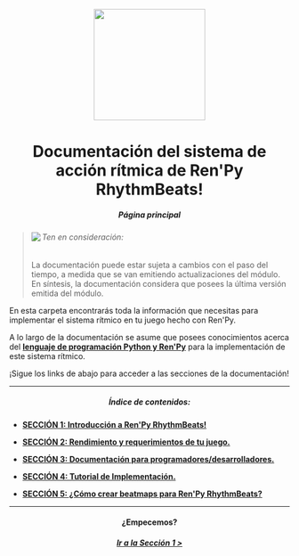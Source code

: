 <p align="center">
  <img width="200" height="200" src="https://user-images.githubusercontent.com/77955772/208582867-fe267999-3f6c-448f-ae78-26b14ced10ac.png">
</p>
<h1 align = "center"> Documentación del sistema de acción rítmica de Ren'Py RhythmBeats! </h1>
<h5 align = "center"> Página principal </h5>

> <p align="left">
>    <img align="left" src="https://user-images.githubusercontent.com/77955772/143798585-2a612721-a193-4ec0-af5f-811c6bef6c4c.png"/>
>    <h6>Ten en consideración:</h6>
> </p>
> La documentación puede estar sujeta a cambios con el paso del tiempo, a medida que se van emitiendo actualizaciones del módulo.
> En síntesis, la documentación considera que posees la última versión emitida del módulo.

En esta carpeta encontrarás toda la información que necesitas para implementar el sistema rítmico en tu juego hecho con Ren'Py.

A lo largo de la documentación se asume que posees conocimientos acerca del **<u>lenguaje de programación Python y Ren'Py</u>** para la implementación de este sistema rítmico.

¡Sigue los links de abajo para acceder a las secciones de la documentación!

---

<h5 align="center">Índice de contenidos:</h5>

* **[SECCIÓN 1: Introducción a Ren'Py RhythmBeats!](doc_section_01.md)**

* **[SECCIÓN 2: Rendimiento y requerimientos de tu juego.](doc_section_02.md)**

* **[SECCIÓN 3: Documentación para programadores/desarrolladores.](doc_section_03.md)**

* **[SECCIÓN 4: Tutorial de Implementación.](doc_section_04.md)**

* **[SECCIÓN 5: ¿Cómo crear beatmaps para Ren'Py RhythmBeats?](doc_section_05.md)**

---

<h4 align = "center"> ¿Empecemos? </h4>
<h5 align = "center"> <a href="doc_section_01.md"> Ir a la Sección 1 ></a> </h5>

